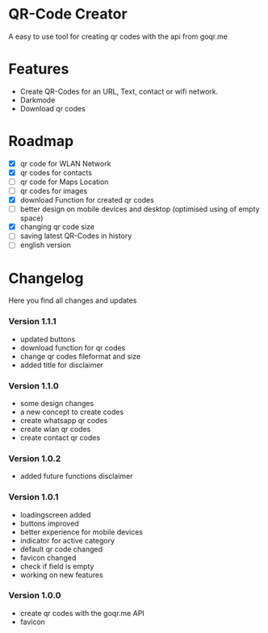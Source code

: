 # QR-Code Creator
A easy to use tool for creating qr codes with the api from goqr.me

# Features
- Create QR-Codes for an URL, Text, contact or wifi network.
- Darkmode
- Download qr codes

# Roadmap
- [x] qr code for WLAN Network
- [x] qr codes for contacts
- [ ] qr code for Maps Location
- [ ] qr codes for images
- [x] download Function for created qr codes
- [ ] better design on mobile devices and desktop (optimised using of empty space)
- [x] changing qr code size
- [ ] saving latest QR-Codes in history
- [ ] english version

# Changelog
Here you find all changes and updates

### Version 1.1.1
- updated buttons
- download function for qr codes
- change qr codes fileformat and size
- added title for disclaimer

### Version 1.1.0
- some design changes
- a new concept to create codes
- create whatsapp qr codes
- create wlan qr codes
- create contact qr codes

### Version 1.0.2
- added future functions disclaimer

### Version 1.0.1
- loadingscreen added
- buttons improved
- better experience for mobile devices
- indicator for active category
- default qr code changed
- favicon changed
- check if field is empty
- working on new features

### Version 1.0.0
- create qr codes with the goqr.me API
- favicon
